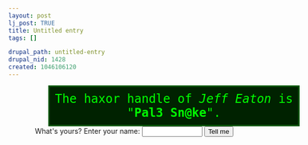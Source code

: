 ```yaml
--- 
layout: post
lj_post: TRUE
title: Untitled entry
tags: []

drupal_path: untitled-entry
drupal_nid: 1428
created: 1046106120
---
```

<CENTER><TABLE STYLE="margin:0px 80px 0px 80px; border:none;"><TR><TD STYLE="border:solid #005500 3px; background-color:#002200; padding:10px; text-align:center; color:#00ff00; font:x-large Terminal,Lucida Console,Monospace;">The haxor handle of <I>Jeff Eaton</I> is "<B>Pal3&nbsp;Sn@ke</B>".</TD></TR></TABLE></CENTER>
<FORM STYLE="text-align:center;" ACTION="http://quiz.ravenblack.net/haxor.pl" METHOD="GET">What's yours? Enter your name: <INPUT TYPE="text" SIZE=12 NAME="n"> <INPUT TYPE="submit" VALUE="Tell me"></FORM>
